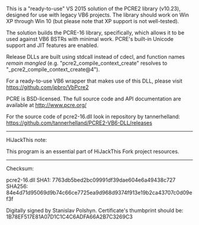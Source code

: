 This is a "ready-to-use" VS 2015 solution of the PCRE2 library (v10.23), designed for use with legacy VB6 projects.  The library should work on Win XP through Win 10 (but please note that XP support is not well-tested).

The solution builds the PCRE-16 library, specifically, which allows it to be used against VB6 BSTRs with minimal work.  PCRE's built-in Unicode support and JIT features are enabled.  

Release DLLs are built using stdcall instead of cdecl, and function names *remain mangled* (e.g. "pcre2_compile_context_create" resolves to "_pcre2_compile_context_create@4").

For a ready-to-use VB6 wrapper that makes use of this DLL, please visit https://github.com/jpbro/VbPcre2

PCRE is BSD-licensed.  The full source code and API documentation are available at http://www.pcre.org/

For the source code of pcre2-16.dll look in repository by tannerhelland: https://github.com/tannerhelland/PCRE2-VB6-DLL/releases

--------

HiJackThis note:

This program is an essential part of HiJackThis Fork project resources.

---------

Checksum:

pcre2-16.dll
SHA1: 7763db5bed2bc09991df39dae604e6a49438c727
SHA256: 84e4d71d95069d9b74c66ce7725ea9d968d9374f913e19b2ca43707c0d09ef3f

Digitally signed by Stanislav Polshyn.
Certificate's thumbprint should be: 1B78EF517E81A07D1C1C4C6ADFA66A2B7C3269C3

